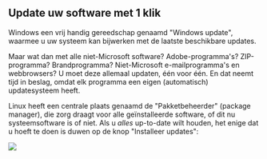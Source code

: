 

<div id="corps">

<h2>Update uw software met 1 klik</h2>

Windows een vrij handig gereedschap genaamd "Windows update", waarmee
u uw systeem kan bijwerken met de laatste beschikbare updates.

Maar wat dan met alle niet-Microsoft software? Adobe-programma's?
ZIP-programma? Brandprogramma? Niet-Microsoft e-mailprogramma's en
webbrowsers? U moet deze allemaal updaten, één voor één. En dat neemt
tijd in beslag, omdat elk programma een eigen (automatisch)
updatesysteem heeft. 

Linux heeft een centrale plaats genaamd de "Pakketbeheerder"
(package manager), die zorg draagt voor alle geïnstalleerde software,
of dit nu systeemsoftware is of niet. Als u <i>alles</i> up-to-date
wilt houden, het enige dat u hoeft te doen is duwen op de knop 
"Installeer updates":

<img src="Images/global_update.png" />

</div>


